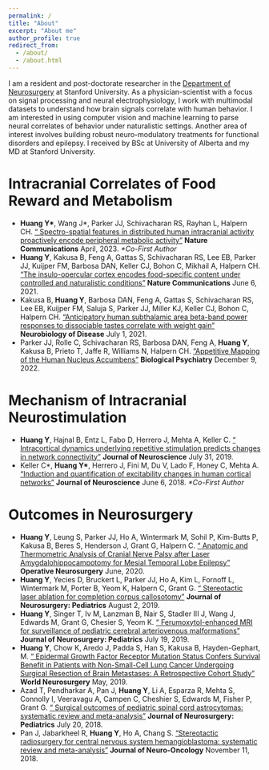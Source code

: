 ```yaml
---
permalink: /
title: "About"
excerpt: "About me"
author_profile: true
redirect_from:
  - /about/
  - /about.html
---
```


I am a resident and post-doctorate researcher in the <a href="https://dura.stanford.edu/residents/yuhao-huang.html">Department of Neurosurgery</a> at Stanford University. As a physician-scientist with a focus on signal processing and neural electrophysiology, I work with multimodal datasets to understand how brain signals correlate with human behavior. I am interested in using computer vision and machine learning to parse neural correlates of behavior under naturalistic settings. Another area of interest involves building robust neuro-modulatory treatments for functional disorders and epilepsy. I received by BSc at University of Alberta and my MD at Stanford University. 


Intracranial Correlates of Food Reward and Metabolism
======
* <b>Huang Y*</b>, Wang J*, Parker JJ, Schivacharan RS, Rayhan L, Halpern CH.  <a href="https://www.nature.com/ncomms/">“	Spectro-spatial features in distributed human intracranial activity proactively encode peripheral metabolic activity”</a>  <b> Nature Communications</b> April, 2023. <i>*Co-First Author</i>
* <b>Huang Y</b>, Kakusa B, Feng A, Gattas S, Schivacharan RS, Lee EB, Parker JJ, Kuijper FM, Barbosa DAN, Keller CJ, Bohon C, Mikhail A, Halpern CH.  <a href="https://www.nature.com/articles/s41467-021-23885-4">“The insulo-opercular cortex encodes food-specific content under controlled and naturalistic conditions”</a>  <b> Nature Communications</b> June 6, 2021.
* Kakusa B, <b>Huang Y</b>, Barbosa DAN, Feng A, Gattas S, Schivacharan RS, Lee EB, Kuijper FM, Saluja S, Parker JJ, Miller KJ, Keller CJ, Bohon C, Halpern CH.  <a href="https://www.sciencedirect.com/science/article/pii/S0969996121000978">“Anticipatory human subthalamic area beta-band power responses to dissociable tastes correlate with weight gain”</a>  <b> Neurobiology of Disease</b> July 1, 2021.
* Parker JJ, Rolle C, Schivacharan RS, Barbosa DAN, Feng A, <b>Huang Y</b>, Kakusa B, Prieto T, Jaffe R, Williams N, Halpern CH.  <a href="https://www.biologicalpsychiatryjournal.com/article/S0006-3223(22)01598-0/fulltext">“Appetitive Mapping of the Human Nucleus Accumbens”</a>  <b> Biological Psychiatry</b> December 9, 2022.

Mechanism of Intracranial Neurostimulation
======
* <b>Huang Y</b>, Hajnal B, Entz L, Fabo D, Herrero J, Mehta A, Keller C.  <a href="https://www.jneurosci.org/content/39/31/6122.abstract">“	Intracortical dynamics underlying repetitive stimulation predicts changes in network connectivity”</a>  <b> Journal of Neuroscience</b> July 31, 2019.
* Keller C*, <b>Huang Y*</b>, Herrero J, Fini M, Du V, Lado F, Honey C, Mehta A.  <a href="https://www.jneurosci.org/content/38/23/5384.short">“Induction and quantification of excitability changes in human cortical networks”</a>  <b> Journal of Neuroscience</b> June 6, 2018. <i>*Co-First Author</i>

Outcomes in Neurosurgery
======
* <b>Huang Y</b>, Leung S, Parker JJ, Ho A, Wintermark M, Sohil P, Kim-Butts P, Kakusa B, Beres S, Henderson J, Grant G, Halpern C.  <a href="https://journals.lww.com/onsonline/pages/articleviewer.aspx?year=2020&issue=06000&article=00016&type=Fulltext">“	Anatomic and Thermometric Analysis of Cranial Nerve Palsy after Laser Amygdalohippocampotomy for Mesial Temporal Lobe Epilepsy”</a>  <b> Operative Neurosurgery</b> June, 2020.
* <b>Huang Y</b>, Yecies D, Bruckert L, Parker JJ, Ho A, Kim L, Fornoff L, Wintermark M, Porter B, Yeom K, Halpern C, Grant G.  <a href="https://thejns.org/pediatrics/view/journals/j-neurosurg-pediatr/24/4/article-p433.xml">“	Stereotactic laser ablation for completion corpus callosotomy”</a>  <b> Journal of Neurosurgery: Pediatrics</b> August 2, 2019.
* <b>Huang Y</b>, Singer T, Iv M, Lanzman B, Nair S, Stadler III J, Wang J, Edwards M, Grant G, Chesier S, Yeom K.  <a href="https://thejns.org/pediatrics/view/journals/j-neurosurg-pediatr/24/4/article-p407.xml">“	Ferumoxytol-enhanced MRI for surveillance of pediatric cerebral arteriovenous malformations”</a>  <b> Journal of Neurosurgery: Pediatrics</b> July 19, 2019.
* <b>Huang Y</b>, Chow K, Aredo J, Padda S, Han S, Kakusa B, Hayden-Gephart, M.  <a href="https://www.sciencedirect.com/science/article/abs/pii/S1878875019302104">“	Epidermal Growth Factor Receptor Mutation Status Confers Survival Benefit in Patients with Non-Small-Cell Lung Cancer Undergoing Surgical Resection of Brain Metastases: A Retrospective Cohort Study”</a>  <b> World Neurosurgery</b> May, 2019.
* Azad T, Pendharkar A, Pan J,  <b>Huang Y</b>, Li A, Esparza R, Mehta S, Connolly I, Veeravagu A, Campen C, Cheshier S, Edwards M, Fisher P, Grant G.  <a href="https://thejns.org/pediatrics/view/journals/j-neurosurg-pediatr/22/4/article-p404.xml">“	Surgical outcomes of pediatric spinal cord astrocytomas: systematic review and meta-analysis”</a>  <b> Journal of Neurosurgery: Pediatrics</b> July 20, 2018.
* Pan J, Jabarkheel R, <b>Huang Y</b>, Ho A, Chang S.  <a href="https://link.springer.com/article/10.1007/s11060-017-2697-0">“Stereotactic radiosurgery for central nervous system hemangioblastoma: systematic review and meta-analysis”</a>  <b> Journal of Neuro-Oncology</b> November 11, 2018.